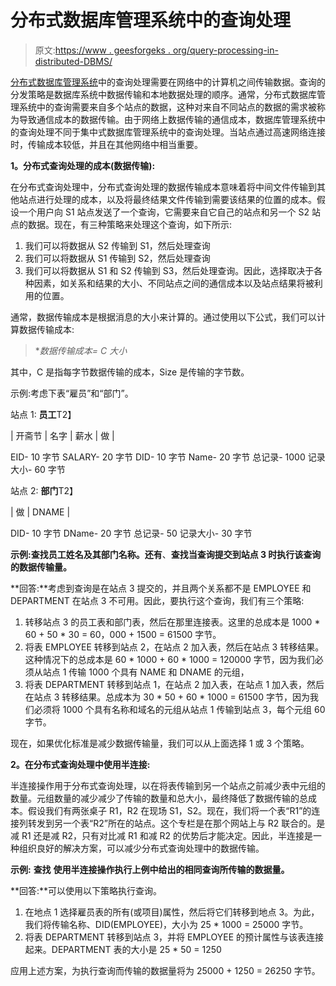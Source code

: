 # 分布式数据库管理系统中的查询处理

> 原文:[https://www . geesforgeks . org/query-processing-in-distributed-DBMS/](https://www.geeksforgeeks.org/query-processing-in-distributed-dbms/)

[分布式数据库管理系统](https://www.geeksforgeeks.org/distributed-database-system/)中的查询处理需要在网络中的计算机之间传输数据。查询的分发策略是数据库系统中数据传输和本地数据处理的顺序。通常，分布式数据库管理系统中的查询需要来自多个站点的数据，这种对来自不同站点的数据的需求被称为导致通信成本的数据传输。由于网络上数据传输的通信成本，数据库管理系统中的查询处理不同于集中式数据库管理系统中的查询处理。当站点通过高速网络连接时，传输成本较低，并且在其他网络中相当重要。

**1。分布式查询处理的成本(数据传输):**

在分布式查询处理中，分布式查询处理的数据传输成本意味着将中间文件传输到其他站点进行处理的成本，以及将最终结果文件传输到需要该结果的位置的成本。假设一个用户向 S1 站点发送了一个查询，它需要来自它自己的站点和另一个 S2 站点的数据。现在，有三种策略来处理这个查询，如下所示:

1.  我们可以将数据从 S2 传输到 S1，然后处理查询
2.  我们可以将数据从 S1 传输到 S2，然后处理查询
3.  我们可以将数据从 S1 和 S2 传输到 S3，然后处理查询。因此，选择取决于各种因素，如关系和结果的大小、不同站点之间的通信成本以及站点结果将被利用的位置。

通常，数据传输成本是根据消息的大小来计算的。通过使用以下公式，我们可以计算数据传输成本:

> **数据传输成本= C *大小**

其中，C 是指每字节数据传输的成本，Size 是传输的字节数。

示例:考虑下表“雇员”和“部门”。

站点 1: **员工**T2】

| 开斋节 | 名字 | 薪水 | 做 |

EID- 10 字节
SALARY- 20 字节
DID- 10 字节
Name- 20 字节
总记录- 1000
记录大小- 60 字节

站点 2: **部门**T2】

| 做 | DNAME |

DID- 10 字节
DName- 20 字节
总记录- 50
记录大小- 30 字节

**示例:查找员工姓名及其部门名称。还有**、**查找当查询提交到站点 3 时执行该查询的数据传输量。**

**回答:**考虑到查询是在站点 3 提交的，并且两个关系都不是 EMPLOYEE 和 DEPARTMENT 在站点 3 不可用。因此，要执行这个查询，我们有三个策略:

1.  转移站点 3 的员工表和部门表，然后在那里连接表。这里的总成本是 1000 * 60 + 50 * 30 = 60，000 + 1500 = 61500 字节。
2.  将表 EMPLOYEE 转移到站点 2，在站点 2 加入表，然后在站点 3 转移结果。这种情况下的总成本是 60 * 1000 + 60 * 1000 = 120000 字节，因为我们必须从站点 1 传输 1000 个具有 NAME 和 DNAME 的元组，
3.  将表 DEPARTMENT 转移到站点 1，在站点 2 加入表，在站点 1 加入表，然后在站点 3 转移结果。总成本为 30 * 50 + 60 * 1000 = 61500 字节，因为我们必须将 1000 个具有名称和域名的元组从站点 1 传输到站点 3，每个元组 60 字节。

现在，如果优化标准是减少数据传输量，我们可以从上面选择 1 或 3 个策略。

**2。在分布式查询处理中使用半连接:**

半连接操作用于分布式查询处理，以在将表传输到另一个站点之前减少表中元组的数量。元组数量的减少减少了传输的数量和总大小，最终降低了数据传输的总成本。假设我们有两张桌子 R1，R2 在现场 S1，S2。现在，我们将一个表“R1”的连接列转发到另一个表“R2”所在的站点。这个专栏是在那个网站上与 R2 联合的。是减 R1 还是减 R2，只有对比减 R1 和减 R2 的优势后才能决定。因此，半连接是一种组织良好的解决方案，可以减少分布式查询处理中的数据传输。

**示例:** **查找** **使用半连接操作执行上例中给出的相同查询所传输的数据量。**

**回答:**可以使用以下策略执行查询。

1.  在地点 1 选择雇员表的所有(或项目)属性，然后将它们转移到地点 3。为此，我们将传输名称、DID(EMPLOYEE)，大小为 25 * 1000 = 25000 字节。
2.  将表 DEPARTMENT 转移到站点 3，并将 EMPLOYEE 的预计属性与该表连接起来。DEPARTMENT 表的大小是 25 * 50 = 1250

应用上述方案，为执行查询而传输的数据量将为 25000 + 1250 = 26250 字节。